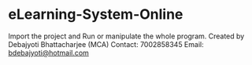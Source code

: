 # eLearning-System-Online
Import the project and Run or manipulate the whole program.  Created by Debajyoti Bhattacharjee (MCA) Contact: 7002858345 Email: bdebajyoti@hotmail.com
